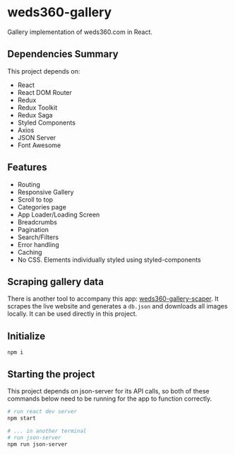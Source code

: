 # weds360-gallery

Gallery implementation of weds360.com in React.

## Dependencies Summary

This project depends on:

- React
- React DOM Router
- Redux
- Redux Toolkit
- Redux Saga
- Styled Components
- Axios
- JSON Server
- Font Awesome

## Features

- Routing
- Responsive Gallery
- Scroll to top
- Categories page
- App Loader/Loading Screen
- Breadcrumbs
- Pagination
- Search/Filters
- Error handling
- Caching
- No CSS. Elements individually styled using styled-components

## Scraping gallery data

There is another tool to accompany this app: [weds360-gallery-scaper](https://github.com/claude-abounegm/weds360-gallery-scraper). It scrapes the live website and generates a `db.json` and downloads all images locally. It can be used directly in this project.

## Initialize

`npm i`

## Starting the project

This project depends on json-server for its API calls, so both of these commands below need to be running for the app to function correctly.

```bash
# run react dev server
npm start

# ... in another terminal
# run json-server
npm run json-server
```
